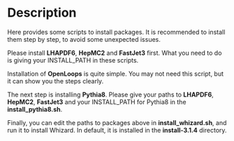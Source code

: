 # Description

Here provides some scripts to install packages.
It is recommended to install them step by step, to avoid some unexpected issues.

Please install **LHAPDF6**, **HepMC2** and **FastJet3** first. 
What you need to do is giving your INSTALL_PATH in these scripts.

Installation of **OpenLoops** is quite simple. You may not need this script, 
but it can show you the steps clearly. 

The next step is installing **Pythia8**. Please give your paths to **LHAPDF6**, **HepMC2**, **FastJet3** and 
your INSTALL_PATH for Pythia8 in the **install_pythia8.sh**.

Finally, you can edit the paths to packages above in **install_whizard.sh**, and run it to install Whizard. 
In default, it is installed in the **install-3.1.4** directory.
